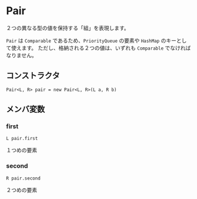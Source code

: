 # Pair
２つの異なる型の値を保持する「組」を表現します。

`Pair` は `Comparable` であるため、`PriorityQueue` の要素や `HashMap` のキーとして使えます。
ただし、格納される２つの値は、いずれも `Comparable` でなければなりません。

## コンストラクタ
```
Pair<L, R> pair = new Pair<L, R>(L a, R b)
```

## メンバ変数
###  first

```
L pair.first
```

１つめの要素

### second

```
R pair.second
```

２つめの要素
